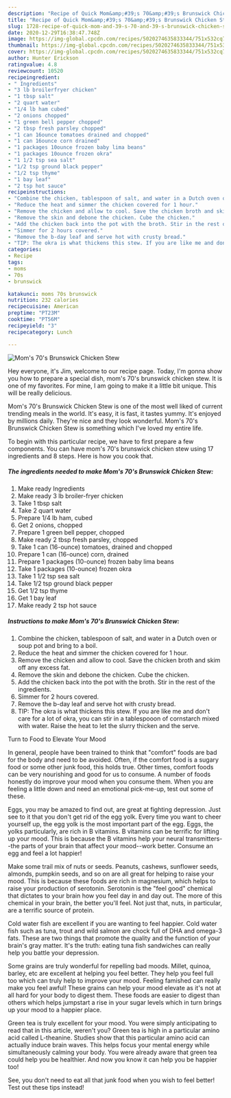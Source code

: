 ```yaml
---
description: "Recipe of Quick Mom&amp;#39;s 70&amp;#39;s Brunswick Chicken Stew"
title: "Recipe of Quick Mom&amp;#39;s 70&amp;#39;s Brunswick Chicken Stew"
slug: 1728-recipe-of-quick-mom-and-39-s-70-and-39-s-brunswick-chicken-stew
date: 2020-12-29T16:38:47.748Z
image: https://img-global.cpcdn.com/recipes/5020274635833344/751x532cq70/moms-70s-brunswick-chicken-stew-recipe-main-photo.jpg
thumbnail: https://img-global.cpcdn.com/recipes/5020274635833344/751x532cq70/moms-70s-brunswick-chicken-stew-recipe-main-photo.jpg
cover: https://img-global.cpcdn.com/recipes/5020274635833344/751x532cq70/moms-70s-brunswick-chicken-stew-recipe-main-photo.jpg
author: Hunter Erickson
ratingvalue: 4.8
reviewcount: 10520
recipeingredient:
- " Ingredients"
- "3 lb broilerfryer chicken"
- "1 tbsp salt"
- "2 quart water"
- "1/4 lb ham cubed"
- "2 onions chopped"
- "1 green bell pepper chopped"
- "2 tbsp fresh parsley chopped"
- "1 can 16ounce tomatoes drained and chopped"
- "1 can 16ounce corn drained"
- "1 packages 10ounce frozen baby lima beans"
- "1 packages 10ounce frozen okra"
- "1 1/2 tsp sea salt"
- "1/2 tsp ground black pepper"
- "1/2 tsp thyme"
- "1 bay leaf"
- "2 tsp hot sauce"
recipeinstructions:
- "Combine the chicken, tablespoon of salt, and water in a Dutch oven or soup pot and bring to a boil."
- "Reduce the heat and simmer the chicken covered for 1 hour."
- "Remove the chicken and allow to cool. Save the chicken broth and skim off any excess fat."
- "Remove the skin and debone the chicken. Cube the chicken."
- "Add the chicken back into the pot with the broth. Stir in the rest of the ingredients."
- "Simmer for 2 hours covered."
- "Remove the b-day leaf and serve hot with crusty bread."
- "TIP: The okra is what thickens this stew. If you are like me and don&#39;t care for a lot of okra, you can stir in a tablespooon of cornstarch mixed with water. Raise the heat to let the slurry thicken and the serve."
categories:
- Recipe
tags:
- moms
- 70s
- brunswick

katakunci: moms 70s brunswick 
nutrition: 232 calories
recipecuisine: American
preptime: "PT23M"
cooktime: "PT56M"
recipeyield: "3"
recipecategory: Lunch

---
```



![Mom&#39;s 70&#39;s Brunswick Chicken Stew](https://img-global.cpcdn.com/recipes/5020274635833344/751x532cq70/moms-70s-brunswick-chicken-stew-recipe-main-photo.jpg)

Hey everyone, it's Jim, welcome to our recipe page. Today, I'm gonna show you how to prepare a special dish, mom&#39;s 70&#39;s brunswick chicken stew. It is one of my favorites. For mine, I am going to make it a little bit unique. This will be really delicious.



Mom&#39;s 70&#39;s Brunswick Chicken Stew is one of the most well liked of current trending meals in the world. It's easy, it is fast, it tastes yummy. It's enjoyed by millions daily. They're nice and they look wonderful. Mom&#39;s 70&#39;s Brunswick Chicken Stew is something which I've loved my entire life.


To begin with this particular recipe, we have to first prepare a few components. You can have mom&#39;s 70&#39;s brunswick chicken stew using 17 ingredients and 8 steps. Here is how you cook that.

<!--inarticleads1-->

##### The ingredients needed to make Mom&#39;s 70&#39;s Brunswick Chicken Stew:

1. Make ready  Ingredients
1. Make ready 3 lb broiler-fryer chicken
1. Take 1 tbsp salt
1. Take 2 quart water
1. Prepare 1/4 lb ham, cubed
1. Get 2 onions, chopped
1. Prepare 1 green bell pepper, chopped
1. Make ready 2 tbsp fresh parsley, chopped
1. Take 1 can (16-ounce) tomatoes, drained and chopped
1. Prepare 1 can (16-ounce) corn, drained
1. Prepare 1 packages (10-ounce) frozen baby lima beans
1. Take 1 packages (10-ounce) frozen okra
1. Take 1 1/2 tsp sea salt
1. Take 1/2 tsp ground black pepper
1. Get 1/2 tsp thyme
1. Get 1 bay leaf
1. Make ready 2 tsp hot sauce




<!--inarticleads2-->

##### Instructions to make Mom&#39;s 70&#39;s Brunswick Chicken Stew:

1. Combine the chicken, tablespoon of salt, and water in a Dutch oven or soup pot and bring to a boil.
1. Reduce the heat and simmer the chicken covered for 1 hour.
1. Remove the chicken and allow to cool. Save the chicken broth and skim off any excess fat.
1. Remove the skin and debone the chicken. Cube the chicken.
1. Add the chicken back into the pot with the broth. Stir in the rest of the ingredients.
1. Simmer for 2 hours covered.
1. Remove the b-day leaf and serve hot with crusty bread.
1. TIP: The okra is what thickens this stew. If you are like me and don&#39;t care for a lot of okra, you can stir in a tablespooon of cornstarch mixed with water. Raise the heat to let the slurry thicken and the serve.




Turn to Food to Elevate Your Mood


In general, people have been trained to think that "comfort" foods are bad for the body and need to be avoided. Often, if the comfort food is a sugary food or some other junk food, this holds true. Other times, comfort foods can be very nourishing and good for us to consume. A number of foods honestly do improve your mood when you consume them. When you are feeling a little down and need an emotional pick-me-up, test out some of these.

Eggs, you may be amazed to find out, are great at fighting depression. Just see to it that you don't get rid of the egg yolk. Every time you want to cheer yourself up, the egg yolk is the most important part of the egg. Eggs, the yolks particularly, are rich in B vitamins. B vitamins can be terrific for lifting up your mood. This is because the B vitamins help your neural transmitters--the parts of your brain that affect your mood--work better. Consume an egg and feel a lot happier!

Make some trail mix of nuts or seeds. Peanuts, cashews, sunflower seeds, almonds, pumpkin seeds, and so on are all great for helping to raise your mood. This is because these foods are rich in magnesium, which helps to raise your production of serotonin. Serotonin is the "feel good" chemical that dictates to your brain how you feel day in and day out. The more of this chemical in your brain, the better you'll feel. Not just that, nuts, in particular, are a terrific source of protein.

Cold water fish are excellent if you are wanting to feel happier. Cold water fish such as tuna, trout and wild salmon are chock full of DHA and omega-3 fats. These are two things that promote the quality and the function of your brain's gray matter. It's the truth: eating tuna fish sandwiches can really help you battle your depression. 

Some grains are truly wonderful for repelling bad moods. Millet, quinoa, barley, etc are excellent at helping you feel better. They help you feel full too which can truly help to improve your mood. Feeling famished can really make you feel awful! These grains can help your mood elevate as it's not at all hard for your body to digest them. These foods are easier to digest than others which helps jumpstart a rise in your sugar levels which in turn brings up your mood to a happier place.

Green tea is truly excellent for your mood. You were simply anticipating to read that in this article, weren't you? Green tea is high in a particular amino acid called L-theanine. Studies show that this particular amino acid can actually induce brain waves. This helps focus your mental energy while simultaneously calming your body. You were already aware that green tea could help you be healthier. And now you know it can help you be happier too!

See, you don't need to eat all that junk food when you wish to feel better! Test out  these tips  instead!

